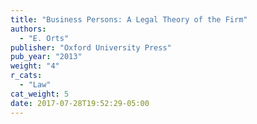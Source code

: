 ```yaml
---
title: "Business Persons: A Legal Theory of the Firm"
authors:
  - "E. Orts"
publisher: "Oxford University Press"
pub_year: "2013"
weight: "4"
r_cats:
  - "Law"
cat_weight: 5
date: 2017-07-28T19:52:29-05:00
---
```

